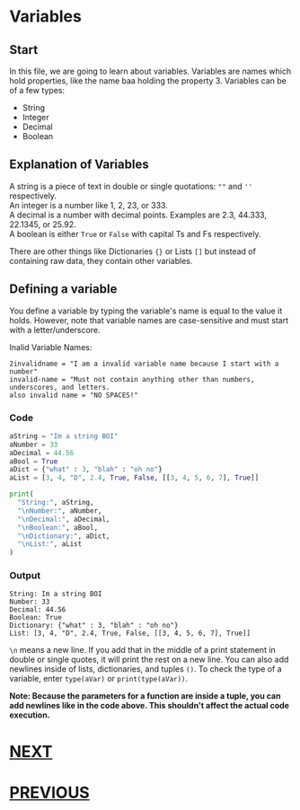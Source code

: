 # Variables

## Start

In this file, we are going to learn about variables. Variables are names which hold properties, like the name baa holding the property 3. Variables can be of a few types:

- String
- Integer
- Decimal
- Boolean

## Explanation of Variables

A string is a piece of text in double or single quotations: `""` and `''` respectively. \
An integer is a number like 1, 2, 23, or 333. \
A decimal is a number with decimal points. Examples are 2.3, 44.333, 22.1345, or 25.92. \
A boolean is either `True` or `False` with capital Ts and Fs respectively.

There are other things like Dictionaries `{}` or Lists `[]` but instead of containing raw data, they contain other variables.

## Defining a variable

You define a variable by typing the variable's name is equal to the value it holds.
However, note that variable names are case-sensitive and must start with a letter/underscore.

Inalid Variable Names: 
```
2invalidname = "I am a invalid variable name because I start with a number"
invalid-name = "Must not contain anything other than numbers, underscores, and letters.
also invalid name = "NO SPACES!"

```

### Code

```python
aString = "Im a string BOI"
aNumber = 33
aDecimal = 44.56
aBool = True
aDict = {"what" : 3, "blah" : "oh no"}
aList = [3, 4, "D", 2.4, True, False, [[3, 4, 5, 6, 7], True]]

print(
  "String:", aString,
  "\nNumber:", aNumber,
  "\nDecimal:", aDecimal,
  "\nBoolean:", aBool,
  "\nDictionary:", aDict,
  "\nList:", aList
)
```

### Output

```shell
String: Im a string BOI
Number: 33
Decimal: 44.56
Boolean: True
Dictionary: {"what" : 3, "blah" : "oh no"}
List: [3, 4, "D", 2.4, True, False, [[3, 4, 5, 6, 7], True]]
```

`\n` means a new line. If you add that in the middle of a print statement in double or single quotes, it will print the rest on a new line. You can also add newlines inside of lists, dictionaries, and tuples `()`. To check the type of a variable, enter `type(aVar)` or `print(type(aVar))`.

**Note: Because the parameters for a function are inside a tuple, you can add newlines like in the code above. This shouldn't affect the actual code execution.**

# [NEXT](3.%20operators.md)

# [PREVIOUS](1.%20print.md)
